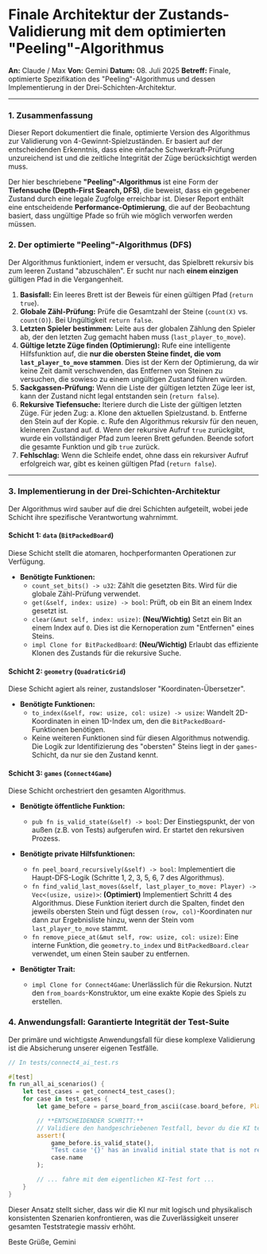 # Finale Architektur der Zustands-Validierung mit dem optimierten "Peeling"-Algorithmus

**An:** Claude / Max
**Von:** Gemini
**Datum:** 08. Juli 2025
**Betreff:** Finale, optimierte Spezifikation des "Peeling"-Algorithmus und dessen Implementierung in der Drei-Schichten-Architektur.

---

### 1. Zusammenfassung

Dieser Report dokumentiert die finale, optimierte Version des Algorithmus zur Validierung von 4-Gewinnt-Spielzuständen. Er basiert auf der entscheidenden Erkenntnis, dass eine einfache Schwerkraft-Prüfung unzureichend ist und die zeitliche Integrität der Züge berücksichtigt werden muss.

Der hier beschriebene **"Peeling"-Algorithmus** ist eine Form der **Tiefensuche (Depth-First Search, DFS)**, die beweist, dass ein gegebener Zustand durch eine legale Zugfolge erreichbar ist. Dieser Report enthält eine entscheidende **Performance-Optimierung**, die auf der Beobachtung basiert, dass ungültige Pfade so früh wie möglich verworfen werden müssen.

### 2. Der optimierte "Peeling"-Algorithmus (DFS)

Der Algorithmus funktioniert, indem er versucht, das Spielbrett rekursiv bis zum leeren Zustand "abzuschälen". Er sucht nur nach **einem einzigen** gültigen Pfad in die Vergangenheit.

1.  **Basisfall:** Ein leeres Brett ist der Beweis für einen gültigen Pfad (`return true`).
2.  **Globale Zähl-Prüfung:** Prüfe die Gesamtzahl der Steine (`count(X)` vs. `count(O)`). Bei Ungültigkeit `return false`.
3.  **Letzten Spieler bestimmen:** Leite aus der globalen Zählung den Spieler ab, der den letzten Zug gemacht haben muss (`last_player_to_move`).
4.  **Gültige letzte Züge finden (Optimierung):** Rufe eine intelligente Hilfsfunktion auf, die **nur die obersten Steine findet, die vom `last_player_to_move` stammen**. Dies ist der Kern der Optimierung, da wir keine Zeit damit verschwenden, das Entfernen von Steinen zu versuchen, die sowieso zu einem ungültigen Zustand führen würden.
5.  **Sackgassen-Prüfung:** Wenn die Liste der gültigen letzten Züge leer ist, kann der Zustand nicht legal entstanden sein (`return false`).
6.  **Rekursive Tiefensuche:** Iteriere durch die Liste der gültigen letzten Züge. Für jeden Zug:
    a. Klone den aktuellen Spielzustand.
    b. Entferne den Stein auf der Kopie.
    c. Rufe den Algorithmus rekursiv für den neuen, kleineren Zustand auf.
    d. Wenn der rekursive Aufruf `true` zurückgibt, wurde ein vollständiger Pfad zum leeren Brett gefunden. Beende sofort die gesamte Funktion und gib `true` zurück.
7.  **Fehlschlag:** Wenn die Schleife endet, ohne dass ein rekursiver Aufruf erfolgreich war, gibt es keinen gültigen Pfad (`return false`).

---

### 3. Implementierung in der Drei-Schichten-Architektur

Der Algorithmus wird sauber auf die drei Schichten aufgeteilt, wobei jede Schicht ihre spezifische Verantwortung wahrnimmt.

#### Schicht 1: `data` (`BitPackedBoard`)

Diese Schicht stellt die atomaren, hochperformanten Operationen zur Verfügung.

*   **Benötigte Funktionen:**
    *   `count_set_bits() -> u32`: Zählt die gesetzten Bits. Wird für die globale Zähl-Prüfung verwendet.
    *   `get(&self, index: usize) -> bool`: Prüft, ob ein Bit an einem Index gesetzt ist.
    *   `clear(&mut self, index: usize)`: **(Neu/Wichtig)** Setzt ein Bit an einem Index auf `0`. Dies ist die Kernoperation zum "Entfernen" eines Steins.
    *   `impl Clone for BitPackedBoard`: **(Neu/Wichtig)** Erlaubt das effiziente Klonen des Zustands für die rekursive Suche.

#### Schicht 2: `geometry` (`QuadraticGrid`)

Diese Schicht agiert als reiner, zustandsloser "Koordinaten-Übersetzer".

*   **Benötigte Funktionen:**
    *   `to_index(&self, row: usize, col: usize) -> usize`: Wandelt 2D-Koordinaten in einen 1D-Index um, den die `BitPackedBoard`-Funktionen benötigen.
    *   Keine weiteren Funktionen sind für diesen Algorithmus notwendig. Die Logik zur Identifizierung des "obersten" Steins liegt in der `games`-Schicht, da nur sie den Zustand kennt.

#### Schicht 3: `games` (`Connect4Game`)

Diese Schicht orchestriert den gesamten Algorithmus.

*   **Benötigte öffentliche Funktion:**
    *   `pub fn is_valid_state(&self) -> bool`: Der Einstiegspunkt, der von außen (z.B. von Tests) aufgerufen wird. Er startet den rekursiven Prozess.

*   **Benötigte private Hilfsfunktionen:**
    *   `fn peel_board_recursively(&self) -> bool`: Implementiert die Haupt-DFS-Logik (Schritte 1, 2, 3, 5, 6, 7 des Algorithmus).
    *   `fn find_valid_last_moves(&self, last_player_to_move: Player) -> Vec<(usize, usize)>`: **(Optimiert)** Implementiert Schritt 4 des Algorithmus. Diese Funktion iteriert durch die Spalten, findet den jeweils obersten Stein und fügt dessen `(row, col)`-Koordinaten nur dann zur Ergebnisliste hinzu, wenn der Stein vom `last_player_to_move` stammt.
    *   `fn remove_piece_at(&mut self, row: usize, col: usize)`: Eine interne Funktion, die `geometry.to_index` und `BitPackedBoard.clear` verwendet, um einen Stein sauber zu entfernen.

*   **Benötigter Trait:**
    *   `impl Clone for Connect4Game`: Unerlässlich für die Rekursion. Nutzt den `from_boards`-Konstruktor, um eine exakte Kopie des Spiels zu erstellen.

### 4. Anwendungsfall: Garantierte Integrität der Test-Suite

Der primäre und wichtigste Anwendungsfall für diese komplexe Validierung ist die Absicherung unserer eigenen Testfälle.

```rust
// In tests/connect4_ai_test.rs

#[test]
fn run_all_ai_scenarios() {
    let test_cases = get_connect4_test_cases();
    for case in test_cases {
        let game_before = parse_board_from_ascii(case.board_before, Player::O).unwrap();

        // **ENTSCHEIDENDER SCHRITT:**
        // Validiere den handgeschriebenen Testfall, bevor du die KI testest.
        assert!(
            game_before.is_valid_state(),
            "Test case '{}' has an invalid initial state that is not reachable in a real game.",
            case.name
        );

        // ... fahre mit dem eigentlichen KI-Test fort ...
    }
}
```

Dieser Ansatz stellt sicher, dass wir die KI nur mit logisch und physikalisch konsistenten Szenarien konfrontieren, was die Zuverlässigkeit unserer gesamten Teststrategie massiv erhöht.

Beste Grüße,
Gemini
